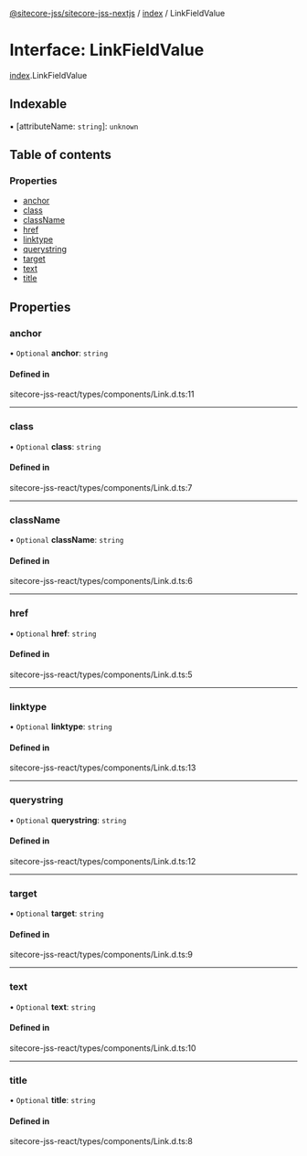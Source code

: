[@sitecore-jss/sitecore-jss-nextjs](../README.md) / [index](../modules/index.md) / LinkFieldValue

# Interface: LinkFieldValue

[index](../modules/index.md).LinkFieldValue

## Indexable

▪ [attributeName: `string`]: `unknown`

## Table of contents

### Properties

- [anchor](index.LinkFieldValue.md#anchor)
- [class](index.LinkFieldValue.md#class)
- [className](index.LinkFieldValue.md#classname)
- [href](index.LinkFieldValue.md#href)
- [linktype](index.LinkFieldValue.md#linktype)
- [querystring](index.LinkFieldValue.md#querystring)
- [target](index.LinkFieldValue.md#target)
- [text](index.LinkFieldValue.md#text)
- [title](index.LinkFieldValue.md#title)

## Properties

### anchor

• `Optional` **anchor**: `string`

#### Defined in

sitecore-jss-react/types/components/Link.d.ts:11

___

### class

• `Optional` **class**: `string`

#### Defined in

sitecore-jss-react/types/components/Link.d.ts:7

___

### className

• `Optional` **className**: `string`

#### Defined in

sitecore-jss-react/types/components/Link.d.ts:6

___

### href

• `Optional` **href**: `string`

#### Defined in

sitecore-jss-react/types/components/Link.d.ts:5

___

### linktype

• `Optional` **linktype**: `string`

#### Defined in

sitecore-jss-react/types/components/Link.d.ts:13

___

### querystring

• `Optional` **querystring**: `string`

#### Defined in

sitecore-jss-react/types/components/Link.d.ts:12

___

### target

• `Optional` **target**: `string`

#### Defined in

sitecore-jss-react/types/components/Link.d.ts:9

___

### text

• `Optional` **text**: `string`

#### Defined in

sitecore-jss-react/types/components/Link.d.ts:10

___

### title

• `Optional` **title**: `string`

#### Defined in

sitecore-jss-react/types/components/Link.d.ts:8

